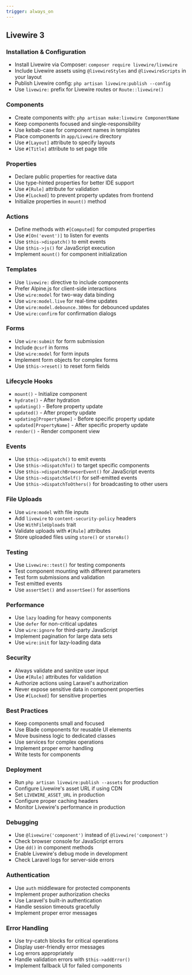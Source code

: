 ```yaml
---
trigger: always_on
---
```


## Livewire 3

### Installation & Configuration
- Install Livewire via Composer: `composer require livewire/livewire`
- Include Livewire assets using `@livewireStyles` and `@livewireScripts` in your layout
- Publish Livewire config: `php artisan livewire:publish --config`
- Use `livewire:` prefix for Livewire routes or `Route::livewire()`

### Components
- Create components with: `php artisan make:livewire ComponentName`
- Keep components focused and single-responsibility
- Use kebab-case for component names in templates
- Place components in `app/Livewire` directory
- Use `#[Layout]` attribute to specify layouts
- Use `#[Title]` attribute to set page title

### Properties
- Declare public properties for reactive data
- Use type-hinted properties for better IDE support
- Use `#[Rule]` attribute for validation
- Use `#[Locked]` to prevent property updates from frontend
- Initialize properties in `mount()` method

### Actions
- Define methods with `#[Computed]` for computed properties
- Use `#[On('event')]` to listen for events
- Use `$this->dispatch()` to emit events
- Use `$this->js()` for JavaScript execution
- Implement `mount()` for component initialization

### Templates
- Use `livewire:` directive to include components
- Prefer Alpine.js for client-side interactions
- Use `wire:model` for two-way data binding
- Use `wire:model.live` for real-time updates
- Use `wire:model.debounce.300ms` for debounced updates
- Use `wire:confirm` for confirmation dialogs

### Forms
- Use `wire:submit` for form submission
- Include `@csrf` in forms
- Use `wire:model` for form inputs
- Implement form objects for complex forms
- Use `$this->reset()` to reset form fields

### Lifecycle Hooks
- `mount()` - Initialize component
- `hydrate()` - After hydration
- `updating()` - Before property update
- `updated()` - After property update
- `updating[PropertyName]` - Before specific property update
- `updated[PropertyName]` - After specific property update
- `render()` - Render component view

### Events
- Use `$this->dispatch()` to emit events
- Use `$this->dispatchTo()` to target specific components
- Use `$this->dispatchBrowserEvent()` for JavaScript events
- Use `$this->dispatchSelf()` for self-emitted events
- Use `$this->dispatchToOthers()` for broadcasting to other users

### File Uploads
- Use `wire:model` with file inputs
- Add `livewire` to `content-security-policy` headers
- Use `WithFileUploads` trait
- Validate uploads with `#[Rule]` attributes
- Store uploaded files using `store()` or `storeAs()`

### Testing
- Use `Livewire::test()` for testing components
- Test component mounting with different parameters
- Test form submissions and validation
- Test emitted events
- Use `assertSet()` and `assertSee()` for assertions

### Performance
- Use `lazy` loading for heavy components
- Use `defer` for non-critical updates
- Use `wire:ignore` for third-party JavaScript
- Implement pagination for large data sets
- Use `wire:init` for lazy-loading data

### Security
- Always validate and sanitize user input
- Use `#[Rule]` attributes for validation
- Authorize actions using Laravel's authorization
- Never expose sensitive data in component properties
- Use `#[Locked]` for sensitive properties

### Best Practices
- Keep components small and focused
- Use Blade components for reusable UI elements
- Move business logic to dedicated classes
- Use services for complex operations
- Implement proper error handling
- Write tests for components

### Deployment
- Run `php artisan livewire:publish --assets` for production
- Configure Livewire's asset URL if using CDN
- Set `LIVEWIRE_ASSET_URL` in production
- Configure proper caching headers
- Monitor Livewire's performance in production

### Debugging
- Use `@livewire('component')` instead of `@livewire('component')`
- Check browser console for JavaScript errors
- Use `dd()` in component methods
- Enable Livewire's debug mode in development
- Check Laravel logs for server-side errors

### Authentication
- Use `auth` middleware for protected components
- Implement proper authorization checks
- Use Laravel's built-in authentication
- Handle session timeouts gracefully
- Implement proper error messages

### Error Handling
- Use try-catch blocks for critical operations
- Display user-friendly error messages
- Log errors appropriately
- Handle validation errors with `$this->addError()`
- Implement fallback UI for failed components
